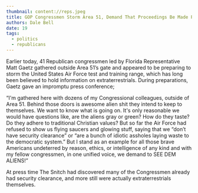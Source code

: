 ```yaml
---
thumbnail: content://reps.jpeg
title: GOP Congressmen Storm Area 51, Demand That Proceedings Be Made Public
authors: Dale Bell
date: 19
tags:
  - politics
  - republicans
---
```


Earlier today, 41 Republican congressmen led by Florida Representative Matt Gaetz gathered outside Area 51’s gate and appeared to be preparing to storm the United States Air Force test and training range, which has long been believed to hold information on extraterrestrials. During preparations, Gaetz gave an impromptu press conference; 

“I'm gathered here with dozens of my Congressional colleagues, outside of Area 51. Behind those doors is awesome alien shit they intend to keep to themselves. We want to know what is going on. It's only reasonable we would have questions like, are the aliens gray or green? How do they taste? Do they adhere to traditional Christian values? But so far the Air Force had refused to show us flying saucers and glowing stuff, saying that we “don’t have security clearance” or “are a bunch of idiotic assholes laying waste to the democratic system.” But I stand as an example for all those brave Americans undeterred by reason, ethics, or intelligence of any kind and with my fellow congressmen, in one unified voice, we demand to SEE DEM ALIENS!” 

At press time The Snitch had discovered many of the Congressmen already had security clearance, and more still were actually extraterrestrials themselves.
